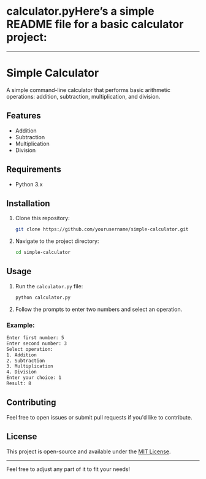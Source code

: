 # calculator.pyHere’s a simple README file for a basic calculator project:

---

# Simple Calculator

A simple command-line calculator that performs basic arithmetic operations: addition, subtraction, multiplication, and division.

## Features
- Addition
- Subtraction
- Multiplication
- Division

## Requirements
- Python 3.x

## Installation

1. Clone this repository:
   ```bash
   git clone https://github.com/yourusername/simple-calculator.git
   ```

2. Navigate to the project directory:
   ```bash
   cd simple-calculator
   ```

## Usage

1. Run the `calculator.py` file:
   ```bash
   python calculator.py
   ```

2. Follow the prompts to enter two numbers and select an operation.

### Example:
```bash
Enter first number: 5
Enter second number: 3
Select operation:
1. Addition
2. Subtraction
3. Multiplication
4. Division
Enter your choice: 1
Result: 8
```

## Contributing
Feel free to open issues or submit pull requests if you'd like to contribute.

## License
This project is open-source and available under the [MIT License](LICENSE).

---

Feel free to adjust any part of it to fit your needs!
